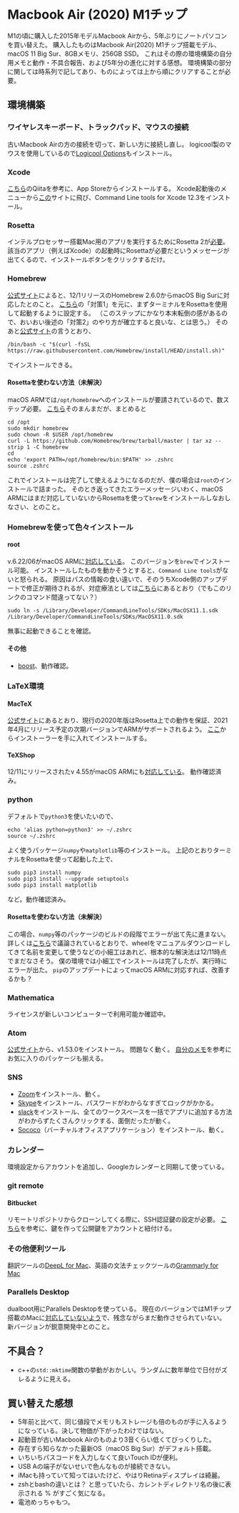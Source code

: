 
# Macbook Air (2020) M1チップ

M1の頃に購入した2015年モデルMacbook Airから、5年ぶりにノートパソコンを買い替えた。
購入したものはMacbook Air(2020) M1チップ搭載モデル、macOS 11 Big Sur、8GBメモリ、256GB SSD。
これはその際の環境構築の自分用メモと動作・不具合報告、および5年分の進化に対する感想。
環境構築の部分に関しては時系列で記してあり、ものによっては上から順にクリアすることが必要。

## 環境構築

### ワイヤレスキーボード、トラックパッド、マウスの接続

古いMacbook Airの方の接続を切って、新しい方に接続し直し。
logicool製のマウスを使用しているので[Logicool Options](https://www.logicool.co.jp/ja-jp/product/options)もインストール。

### Xcode

[こちら](https://qiita.com/aiorange19/items/5ffaefc85f912f60c2fa)のQiitaを参考に、App Storeからインストールする。
Xcode起動後のメニューから[この](https://developer.apple.com/download/more/?=for%20Xcode)サイトに飛び、Command Line tools for Xcode 12.3をインストール。

### Rosetta

インテルプロセッサー搭載Mac用のアプリを実行するためにRosetta 2が[必要](https://support.apple.com/en-us/HT211861)。
該当のアプリ（例えばXcode）の起動時にRosettaが必要だというメッセージが出てくるので、インストールボタンをクリックするだけ。

### Homebrew

[公式サイト](https://brew.sh/2020/12/01/homebrew-2.6.0/)によると、12/1リリースのHomebrew 2.6.0からmacOS Big Surに対応したとのこと。
[こちら](https://qiita.com/shira-shun/items/0f6213f4923cb5544367)の「対策1」を元に、まずターミナルをRosettaを使用して起動するように設定する。
（このステップにかなり本末転倒の感があるので、おいおい後述の「対策2」のやり方が確立すると良いな、とは思う。）
そのあと[公式サイト](https://brew.sh/index_ja)の言うとおり、

```
/bin/bash -c "$(curl -fsSL https://raw.githubusercontent.com/Homebrew/install/HEAD/install.sh)"
```

でインストールできる。

#### Rosettaを使わない方法（未解決）

macOS ARMでは`/opt/homebrew`へのインストールが要請されているので、数ステップ必要。
[こちら](https://qiita.com/aiorange19/items/5ffaefc85f912f60c2fa)そのまんまだが、まとめると

```
cd /opt
sudo mkdir homebrew
sudo chown -R $USER /opt/homebrew
curl -L https://github.com/Homebrew/brew/tarball/master | tar xz --strip 1 -C homebrew
cd
echo 'export PATH=/opt/homebrew/bin:$PATH' >> .zshrc
source .zshrc
```

これでインストールは完了して使えるようになるのだが、僕の場合は`root`のインストールで詰まった。
そのとき返ってきたエラーメッセージいわく、macOS ARMにはまだ対応していないからRosettaを使って`brew`をインストールしなおしなさい、とのこと。

### Homebrewを使って色々インストール

#### root

v.6.22/06がmacOS ARMに[対応している](https://root-forum.cern.ch/t/root-v6-22-06-release/42575)。
このバージョンを`brew`でインストール可能。
インストールしたものを動かそうとすると、`Command Line tools`がないと怒られる。
原因はパスの情報の食い違いで、そのうちXcode側のアップデートで修正が期待されるが、対症療法としては[こちら](https://developer.apple.com/forums/thread/667561)にあるとおり（でもこのリンクのコマンド間違ってない？）

```
sudo ln -s /Library/Developer/CommandLineTools/SDKs/MacOSX11.1.sdk /Library/Developer/CommandLineTools/SDKs/MacOSX11.0.sdk
```

無事に起動できることを確認。

#### その他

* [boost](https://formulae.brew.sh/formula/boost)、動作確認。

### LaTeX環境

#### MacTeX

[公式サイト](https://www.tug.org/mactex/aboutarm.html)にあるとおり、現行の2020年版はRosetta上での動作を保証、2021年4月にリリース予定の次期バージョンでARMがサポートされるよう。
[ここ](https://www.tug.org/mactex/mactex-download.html)からインストーラーを手に入れてインストールする。

#### TeXShop

12/11にリリースされたv 4.55がmacOS ARMにも[対応している](https://pages.uoregon.edu/koch/texshop/)。
動作確認済み。

### python

デフォルトで`python3`を使いたいので、

```
echo 'alias python=python3' >> ~/.zshrc
source ~/.zshrc
```

よく使うパッケージ`numpy`や`matplotlib`等のインストール。
上記のとおりターミナルをRosettaを使って起動した上で、

```
sudo pip3 install numpy
sudo pip3 install --upgrade setuptools
sudo pip3 install matplotlib
```

など。動作確認済み。

#### Rosettaを使わない方法（未解決）

この場合、`numpy`等のパッケージのビルドの段階でエラーが出て先に進まない。
詳しくは[こちら](https://github.com/scipy/scipy/issues/13102)で議論されているとおりで、wheelをマニュアルダウンロードしてきて名前を変更して使うなどの小細工はあれど、根本的な解決法は12/11時点でまだなさそう。
僕の環境では小細工でインストールは完了したが、実行時にエラーが出た。
`pip`のアップデートによってmacOS ARMに対応すれば、改善するかも？

### Mathematica

ライセンスが新しいコンピューターで利用可能か確認中。

### Atom

[公式サイト](https://atom.io)から、v1.53.0をインストール。
問題なく動く。
[自分のメモ](https://sochigusa.bitbucket.io/tips/atom.html)を参考にお気に入りのパッケージも揃える。

### SNS

* [Zoom](https://zoom.us/download)をインストール、動く。
* [Skype](https://www.skype.com/ja/get-skype/)をインストール、パスワードがわからなすぎてロックがかかる。
* [slack](https://slack.com/downloads/mac)をインストール、全てのワークスペースを一括でアプリに追加する方法がわからずたくさんクリックする、面倒だったが動く。
* [Sococo](https://app.sococo.com/a/download)（バーチャルオフィスアプリケーション）をインストール、動く。

### カレンダー

環境設定からアカウントを追加し、Googleカレンダーと同期して使っている。

### git remote

#### Bitbucket

リモートリポジトリからクローンしてくる際に、SSH認証鍵の設定が必要。
[こちら](https://qiita.com/0084ken/items/e763c85054a5a1e2cc6c)を参考に、鍵を作って公開鍵をアカウントと紐付ける。

### その他便利ツール

翻訳ツールの[DeepL for Mac](https://www.deepl.com/app)、英語の文法チェックツールの[Grammarly for Mac](https://www.grammarly.com/native/mac)

### Parallels Desktop

dualboot用にParallels Desktopを使っている。
現在のバージョンではM1チップ搭載のMacに[対応していないよう](https://www.parallels.com/blogs/parallels-desktop-apple-silicon-mac/)で、残念ながらまだ動作させられていない。
新バージョンが鋭意開発中とのこと。

## 不具合？

* c++の`std::mktime`関数の挙動がおかしい。ランダムに数年単位で日付がズレるように見える。

## 買い替えた感想

* 5年前と比べて、同じ値段でメモリもストレージも倍のものが手に入るようになっている。決して物価が下がったわけではない。
* 起動音が古いMacbook Airのものより3音くらい低くてびっくりした。
* 存在すら知らなかった最新OS（macOS Big Sur）がデフォルト搭載。
* いちいちパスコードを入力しなくて良いTouch IDが便利。
* USB Aの端子がないせいで色んなものが接続できない。
* iMacも持っていて知ってはいたけど、やはりRetinaディスプレイは綺麗。
* zshとbashの違いとは？ と思っていたら、カレントディレクトリ名の後に表示される % がすごく気になる。
* 電池めっちゃもつ。
